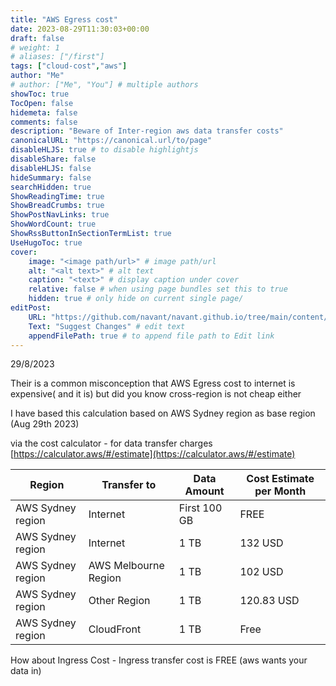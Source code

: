```yaml
---
title: "AWS Egress cost"
date: 2023-08-29T11:30:03+00:00
draft: false
# weight: 1
# aliases: ["/first"]
tags: ["cloud-cost","aws"]
author: "Me"
# author: ["Me", "You"] # multiple authors
showToc: true
TocOpen: false
hidemeta: false
comments: false
description: "Beware of Inter-region aws data transfer costs"
canonicalURL: "https://canonical.url/to/page"
disableHLJS: true # to disable highlightjs
disableShare: false
disableHLJS: false
hideSummary: false
searchHidden: true
ShowReadingTime: true
ShowBreadCrumbs: true
ShowPostNavLinks: true
ShowWordCount: true
ShowRssButtonInSectionTermList: true
UseHugoToc: true
cover:
    image: "<image path/url>" # image path/url
    alt: "<alt text>" # alt text
    caption: "<text>" # display caption under cover
    relative: false # when using page bundles set this to true
    hidden: true # only hide on current single page/
editPost:
    URL: "https://github.com/navant/navant.github.io/tree/main/content/"
    Text: "Suggest Changes" # edit text
    appendFilePath: true # to append file path to Edit link
---
```

29/8/2023

Their is a common misconception that AWS Egress cost to internet is expensive( and it is) but did you know cross-region is not cheap either

I have based this calculation based on AWS Sydney region as base region (Aug 29th 2023)

via the cost calculator - for data transfer charges [https://calculator.aws/#/estimate](https://calculator.aws/#/estimate)

| Region | Transfer to | Data Amount | Cost Estimate per Month |
| --- | --- | --- | --- |
| AWS Sydney region | Internet | First 100 GB | FREE |
| AWS Sydney region | Internet | 1 TB | 132 USD |
| AWS Sydney region | AWS Melbourne Region | 1 TB | 102 USD |
| AWS Sydney region | Other Region | 1 TB | 120.83 USD |
| AWS Sydney region | CloudFront | 1 TB | Free |

How about Ingress Cost - Ingress transfer cost is FREE (aws wants your data in)